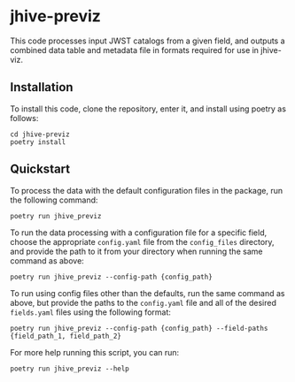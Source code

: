 # jhive-previz

This code processes input JWST catalogs from a given field, and outputs a combined data table and metadata file in formats required for use in jhive-viz.

## Installation
To install this code, clone the repository, enter it, and install using poetry as follows:
```
cd jhive-previz
poetry install
```


## Quickstart

To process the data with the default configuration files in the package, run the following command:
```
poetry run jhive_previz
```

To run the data processing with a configuration file for a specific field, choose the appropriate `config.yaml` file from the `config_files` directory, and provide the path to it from your directory when running the same command as above:
```
poetry run jhive_previz --config-path {config_path}
```

To run using config files other than the defaults, run the same command as above, but provide the paths to the `config.yaml` file and all of the desired `fields.yaml` files using the following format: 

```
poetry run jhive_previz --config-path {config_path} --field-paths {field_path_1, field_path_2} 
```

For more help running this script, you can run:
```
poetry run jhive_previz --help
```